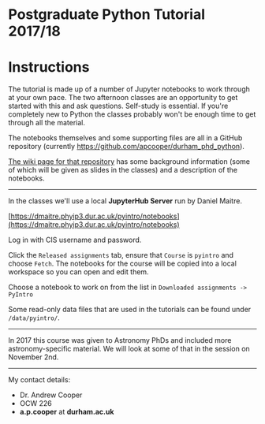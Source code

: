 # Postgraduate Python Tutorial 2017/18

# Instructions

The tutorial is made up of a number of Jupyter notebooks to work through at
your own pace. The two afternoon classes are an opportunity to get started with
this and ask questions. Self-study is essential. If you're completely new to
Python the classes probably won't be enough time to get through all the
material.

The notebooks themselves and some supporting files are all in a
GitHub repository (currently https://github.com/apcooper/durham_phd_python).

[The wiki page for that
repository](https://github.com/apcooper/durham_phd_python/wiki) has some
background information (some of which will be given as slides in the classes)
and a description of the notebooks.

---

In the classes we'll use a local **JupyterHub Server** run by Daniel Maitre.

[https://dmaitre.phyip3.dur.ac.uk/pyintro/notebooks](https://dmaitre.phyip3.dur.ac.uk/pyintro/notebooks)

Log in with CIS username and password.

Click the `Released assignments` tab, ensure that `Course` is  `pyintro` and
choose `Fetch`. The notebooks for the course will be copied into a local
workspace so you can open and edit them.

Choose a notebook to work on from the list in `Downloaded assignments -> PyIntro`

Some read-only data files that are used in the tutorials can be found under `/data/pyintro/`.

-----

In 2017 this course was given to Astronomy PhDs and included more
astronomy-specific material. We will look at some of that in the session on
November 2nd.

---

My contact details:
* Dr. Andrew Cooper
* OCW 226
* **a.p.cooper** at **durham.ac.uk**



